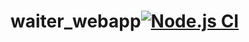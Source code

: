 # waiter_webapp[![Node.js CI](https://github.com/AkhonaMj/waiter_webapp/actions/workflows/node.js.yml/badge.svg)](https://github.com/AkhonaMj/waiter_webapp/actions/workflows/node.js.yml)
